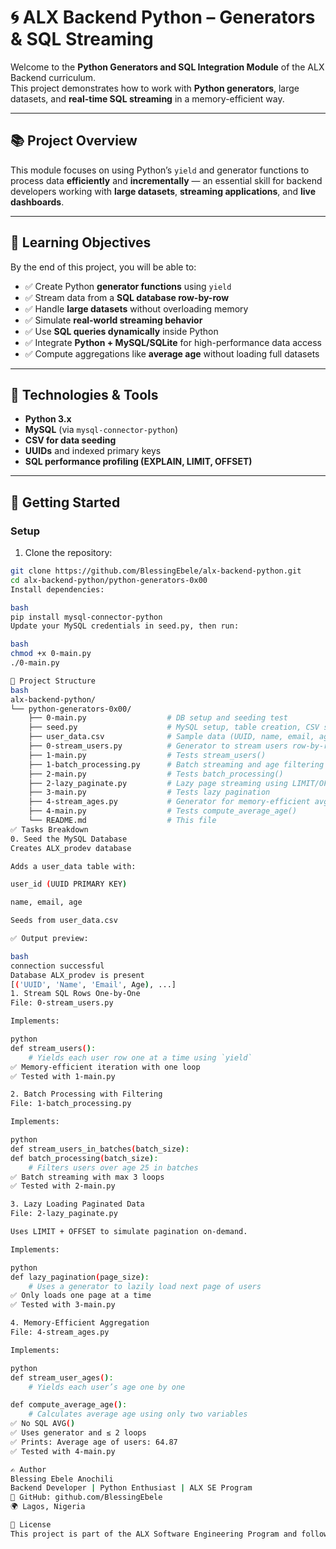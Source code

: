 # 🌀 ALX Backend Python – Generators & SQL Streaming

Welcome to the **Python Generators and SQL Integration Module** of the ALX Backend curriculum.  
This project demonstrates how to work with **Python generators**, large datasets, and **real-time SQL streaming** in a memory-efficient way.

---

## 📚 Project Overview

This module focuses on using Python’s `yield` and generator functions to process data **efficiently** and **incrementally** — an essential skill for backend developers working with **large datasets**, **streaming applications**, and **live dashboards**.

---

## 🎯 Learning Objectives

By the end of this project, you will be able to:

- ✅ Create Python **generator functions** using `yield`
- ✅ Stream data from a **SQL database row-by-row**
- ✅ Handle **large datasets** without overloading memory
- ✅ Simulate **real-world streaming behavior**
- ✅ Use **SQL queries dynamically** inside Python
- ✅ Integrate **Python + MySQL/SQLite** for high-performance data access
- ✅ Compute aggregations like **average age** without loading full datasets

---

## 🔧 Technologies & Tools

- **Python 3.x**
- **MySQL** (via `mysql-connector-python`)
- **CSV for data seeding**
- **UUIDs** and indexed primary keys
- **SQL performance profiling (EXPLAIN, LIMIT, OFFSET)**

---

## 🚀 Getting Started

### Setup

1. Clone the repository:
```bash
git clone https://github.com/BlessingEbele/alx-backend-python.git
cd alx-backend-python/python-generators-0x00
Install dependencies:

bash
pip install mysql-connector-python
Update your MySQL credentials in seed.py, then run:

bash
chmod +x 0-main.py
./0-main.py

📁 Project Structure
bash
alx-backend-python/
└── python-generators-0x00/
    ├── 0-main.py                  # DB setup and seeding test
    ├── seed.py                    # MySQL setup, table creation, CSV seeding
    ├── user_data.csv              # Sample data (UUID, name, email, age)
    ├── 0-stream_users.py          # Generator to stream users row-by-row
    ├── 1-main.py                  # Tests stream_users()
    ├── 1-batch_processing.py      # Batch streaming and age filtering
    ├── 2-main.py                  # Tests batch_processing()
    ├── 2-lazy_paginate.py         # Lazy page streaming using LIMIT/OFFSET
    ├── 3-main.py                  # Tests lazy pagination
    ├── 4-stream_ages.py           # Generator for memory-efficient avg age
    ├── 4-main.py                  # Tests compute_average_age()
    └── README.md                  # This file
✅ Tasks Breakdown
0. Seed the MySQL Database
Creates ALX_prodev database

Adds a user_data table with:

user_id (UUID PRIMARY KEY)

name, email, age

Seeds from user_data.csv

✅ Output preview:

bash
connection successful
Database ALX_prodev is present
[('UUID', 'Name', 'Email', Age), ...]
1. Stream SQL Rows One-by-One
File: 0-stream_users.py

Implements:

python
def stream_users():
    # Yields each user row one at a time using `yield`
✅ Memory-efficient iteration with one loop
✅ Tested with 1-main.py

2. Batch Processing with Filtering
File: 1-batch_processing.py

Implements:

python
def stream_users_in_batches(batch_size):
def batch_processing(batch_size):
    # Filters users over age 25 in batches
✅ Batch streaming with max 3 loops
✅ Tested with 2-main.py

3. Lazy Loading Paginated Data
File: 2-lazy_paginate.py

Uses LIMIT + OFFSET to simulate pagination on-demand.

Implements:

python
def lazy_pagination(page_size):
    # Uses a generator to lazily load next page of users
✅ Only loads one page at a time
✅ Tested with 3-main.py

4. Memory-Efficient Aggregation
File: 4-stream_ages.py

Implements:

python
def stream_user_ages():
    # Yields each user’s age one by one

def compute_average_age():
    # Calculates average age using only two variables
✅ No SQL AVG()
✅ Uses generator and ≤ 2 loops
✅ Prints: Average age of users: 64.87
✅ Tested with 4-main.py

✍️ Author
Blessing Ebele Anochili
Backend Developer | Python Enthusiast | ALX SE Program
🔗 GitHub: github.com/BlessingEbele
🌍 Lagos, Nigeria

🔖 License
This project is part of the ALX Software Engineering Program and follows the ALX academic submission requirements.

